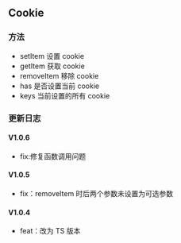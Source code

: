 ## Cookie

### 方法

- setItem 设置 cookie
- getItem 获取 cookie
- removeItem 移除 cookie
- has 是否设置当前 cookie
- keys 当前设置的所有 cookie

### 更新日志

#### V1.0.6

- fix:修复函数调用问题

#### V1.0.5

- fix：removeItem 时后两个参数未设置为可选参数

#### V1.0.4

- feat：改为 TS 版本
